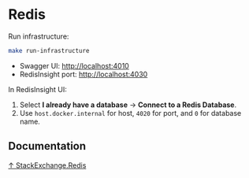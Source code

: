 # Redis

Run infrastructure:

```bash
make run-infrastructure
```

- Swagger UI: <http://localhost:4010>
- RedisInsight port: <http://localhost:4030>

In RedisInsight UI:

1. Select **I already have a database** → **Connect to a Redis Database**.
2. Use `host.docker.internal` for host, `4020` for port, and `0` for database name.

## Documentation

[↑ StackExchange.Redis](https://stackexchange.github.io/StackExchange.Redis)
